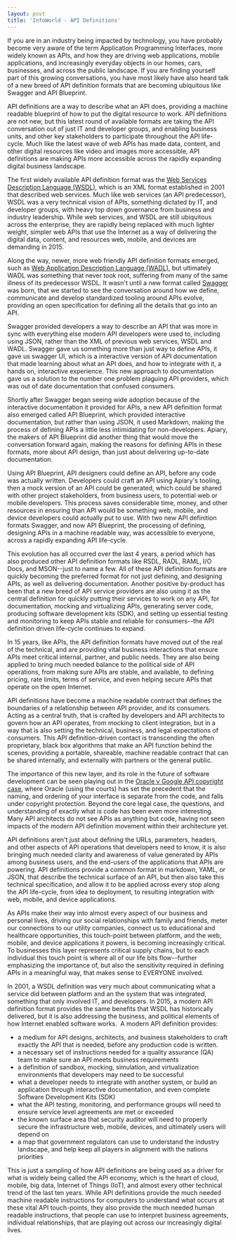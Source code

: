 ```yaml
---
layout: post
title: 'InfoWorld - API Definitions'
---
```

<p>If you are in an industry being impacted by technology, you have probably become very aware of the term Application Programming Interfaces, more widely known as APIs, and how they are driving web applications, mobile applications, and increasingly everyday objects in our homes, cars, businesses, and across the public landscape. If you are finding yourself part of this growing conversations, you have most likely have also heard talk of a new breed of API definition formats that are becoming ubiquitous like Swagger and API Blueprint.</p>
<p>API definitions are a way to describe what an API does, providing a machine readable blueprint of how to put the digital resource to work. API definitions are not new, but this latest round of available formats are taking the API conversation out of just IT and developer groups, and enabling business units, and other key stakeholders to participate throughout the API life-cycle. Much like the latest wave of web APIs has made data, content, and other digital resources like video and images more accessible, API definitions are making APIs more accessible across the rapidly expanding digital business landscape.</p>
<p>The first widely available API definition format was the <a href="http://www.w3.org/TR/wsdl">Web Services Description Language (WSDL)</a>, which is an XML format established in 2001 that described web services. Much like web services (an API predecessor), WSDL was a very technical vision of APIs, something dictated by IT, and developer groups, with heavy top down governance from business and industry leadership. While web services, and WSDL are still ubiquitous across the enterprise, they are rapidly being replaced with much lighter weight, simpler web APIs that use the Internet as a way of delivering the digital data, content, and resources web, mobile, and devices are demanding in 2015.</p>
<p>Along the way, newer, more web friendly API definition formats emerged, such as <a href="https://en.wikipedia.org/wiki/Web_Application_Description_Language">Web Application Description Language (WADL)</a>, but ultimately WADL was something that never took root, suffering from many of the same illness of its predecessor WSDL. It wasn't until a new format called <a href="http://swagger.io">Swagger</a> was born, that we started to see the conversation around how we define, communicate and develop standardized tooling around APIs evolve, providing an open specification for defining all the details that go into an API.&nbsp;</p>
<p>Swagger provided developers a way to describe an API that was more in sync with everything else modern API developers were used to, including using JSON, rather than the XML of previous web services, WSDL and WADL. Swagger gave us something more than just way to define APIs, it gave us swagger UI, which is a interactive version of API documentation that made learning about what an API does, and how to integrate with it, a hands on, interactive experience. This new approach to documentation gave us a solution to the number one problem plaguing API providers, which was out of date documentation that confused consumers.</p>
<p>Shortly after Swagger began seeing wide adoption because of the interactive documentation it provided for APIs, a new API definition format also emerged called API Blueprint, which provided interactive documentation, but rather than using JSON, it used Markdown, making the process of defining APIs a little less intimidating for non-developers. Apiary, the makers of API Blueprint did another thing that would move the conversation forward again, making the reasons for defining APIs in these formats, more about API design, than just about delivering up-to-date documentation.</p>
<p>Using API Blueprint, API designers could define an API, before any code was actually written. Developers could craft an API using Apiary's tooling, then a mock version of an API could be generated, which could be shared with other project stakeholders, from business users, to potential web or mobile developers. This process saves considerable time, money, and other resources in ensuring than API would be something web, mobile, and device developers could actually put to use. With two new API definition formats Swagger, and now API Blueprint, the processing of defining, designing APIs in a machine readable way, was accessible to everyone, across a rapidly expanding API life-cycle.</p>
<p>This evolution has all occurred over the last 4 years, a period which has also produced other API definition formats like RSDL, RADL, RAML, I/O Docs, and MSON--just to name a few. All of these API definition formats are quickly becoming the preferred format for not just defining, and designing APIs, as well as delivering documentation. Another positive by-product has been that a new breed of API service providers are also using it as the central definition for quickly putting their services to work on any API, for documentation, mocking and virtualizing APIs, generating server code, producing software development kits (SDK), and setting up essential testing and monitoring to keep APIs stable and reliable for consumers--the API definition driven life-cycle continues to expand.</p>
<p>In 15 years, like APIs, the API definition formats have moved out of the real of the technical, and are providing vital business interactions that ensure APIs meet critical internal, partner, and public needs. They are also being applied to bring much needed balance to the political side of API operations, from making sure APIs are stable, and available, to defining pricing, rate limits, terms of service, and even helping secure APIs that operate on the open Internet.</p>
<p>API definitions have become a machine readable contract that defines the boundaries of a relationship between API provider, and its consumers. Acting as a central truth, that is crafted by developers and API architects to govern how an API operates, from mocking to client integration, but in a way that is also setting the technical, business, and legal expectations of consumers. This API definition-driven contact is transcending the often proprietary, black box algorithms that make an API function behind the scenes, providing a portable, shareable, machine readable contract that can be shared internally, and externally with partners or the general public.</p>
<p>The importance of this new layer, and its role in the future of software development can be seen playing out in the <a href="https://en.wikipedia.org/wiki/Oracle_America,_Inc._v._Google,_Inc.">Oracle v Google API copyright case</a>, where Oracle (using the courts) has set the precedent that the naming, and ordering of your interface is separate from the code, and falls under copyright protection. Beyond the core legal case, the questions, and understanding of exactly what is code has been even more interesting. Many API architects do not see APIs as anything but code, having not seen impacts of the modern API definition movement within their architecture yet.</p>
<p>API definitions aren't just about defining the URLs, parameters, headers, and other aspects of API operations that developers need to know, it is also bringing much needed clarity and awareness of value generated by APIs among business users, and the end-users of the applications that APIs are powering. API definitions provide a common format in markdown, YAML, or JSON, that describe the technical surface of an API, but then also take this technical specification, and allow it to be applied across every stop along the API life-cycle, from idea to deployment, to resulting integration with web, mobile, and device applications.</p>
<p>As APIs make their way into almost every aspect of our business and personal lives, driving our social relationships with family and friends, meter our connections to our utility companies, connect us to educational and healthcare opportunities, this touch-point between platform, and the web, mobile, and device applications it powers, is becoming increasingly critical. To businesses this layer represents critical supply chains, but to each individual this touch point is where all of our life bits flow--further emphasizing the importance of, but also the sensitivity required in defining APIs in a meaningful way, that makes sense to EVERYONE involved.</p>
<p>In 2001, a WSDL definition was very much about communicating what a service did between platform and an the system that was integrated, something that only involved IT, and developers. In 2015, a modern API definition format provides the same benefits that WSDL has historically delivered, but it is also addressing the business, and political elements of how Internet enabled software works. &nbsp;A modern API definition provides:</p>
<ul>
<li>a medium for API designs, architects, and business stakeholders to craft exactly the API that is needed, before any production code is written.</li>
<li>a necessary set of instructions needed for a quality assurance (QA) team to make sure an API meets business requirements</li>
<li>a definition of sandbox, mocking, simulation, and virtualization environments that developers may need to be successful</li>
<li>what a developer needs to integrate with another system, or build an application through interactive documentation, and even complete Software Development Kits (SDK)</li>
<li>what the API testing, monitoring, and performance groups will need to ensure service level agreements are met or exceeded</li>
<li>the known surface area that security auditor will need to properly secure the infrastructure web, mobile, devices, and ultimately users will depend on</li>
<li>a map that government regulators can use to understand the industry landscape, and help keep all players in alignment with the nations priorities</li>
</ul>
<p>This is just a sampling of how API definitions are being used as a driver for what is widely being called the API economy, which is the heart of cloud, mobile, big data, Internet of Things (IoT), and almost every other technical trend of the last ten years. While API definitions provide the much needed machine readable instructions for computers to understand what occurs at these vital API touch-points, they also provide the much needed human readable instructions, that people can use to interpret business agreements, individual relationships, that are playing out across our increasingly digital lives.</p>